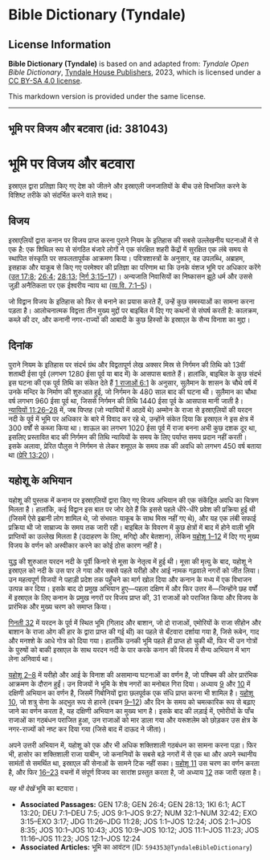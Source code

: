 # Bible Dictionary (Tyndale)

## License Information

**Bible Dictionary (Tyndale)** is based on and adapted from: _Tyndale Open Bible Dictionary_, [Tyndale House Publishers](https://tyndaleopenresources.com/), 2023, which is licensed under a [CC BY-SA 4.0 license](https://creativecommons.org/licenses/by-sa/4.0/legalcode.en).

This markdown version is provided under the same license.



--------------------------------

## भूमि पर विजय और बटवारा (id: 381043)

भूमि पर विजय और बटवारा
======================

इस्राएल द्वारा प्रतिज्ञा किए गए देश को जीतने और इस्राएली जनजातियों के बीच उसे विभाजित करने के विशिष्ट तरीके को संदर्भित करने वाले शब्द।

विजय
----

इस्राएलियों द्वारा कनान पर विजय प्राप्त करना पुराने नियम के इतिहास की सबसे उल्लेखनीय घटनाओं में से एक है: एक शिथिल रूप से संगठित बंजारे लोगों ने एक संरक्षित शहरी केंद्रों में सुरक्षित एक लंबे समय से स्थापित संस्कृति पर सफलतापूर्वक आक्रमण किया। पवित्रशास्त्रों के अनुसार, वह उपलब्धि, अब्राहम, इसहाक और याकूब से किए गए परमेश्वर की प्रतिज्ञा का परिणाम था कि उनके वंशज भूमि पर अधिकार करेंगे ([उत 17:8](https://ref.ly/Gen17:8); [26:4](https://ref.ly/Gen26:4); [28:13](https://ref.ly/Gen28:13); [निर्ग 3:15–17](https://ref.ly/Exod3:15-Exod3:17))। अन्यजाति निवासियों का निष्कासन झूठे धर्म और उससे जुड़ी अनैतिकता पर एक ईश्वरीय न्याय था ([व्य.वि. 7:1–5](https://ref.ly/Deut7:1-Deut7:5))।

जो विद्वान विजय के इतिहास को फिर से बनाने का प्रयास करते हैं, उन्हें कुछ समस्याओं का सामना करना पड़ता है। आलोचनात्मक विद्वत्ता तीन मुख्य मुद्दों पर बाइबिल में दिए गए कथनों से संघर्ष करती है: कालक्रम, कब्ज़े की दर, और कनानी नगर\-राज्यों की आबादी के कुछ हिस्सों के इस्राएल के सैन्य विनाश का मुद्दा।

दिनांक
------

पुराने नियम के इतिहास पर संदर्भ ग्रंथ और विद्वतापूर्ण लेख अक्सर मिस्र से निर्गमन की तिथि को 13वीं शताब्दी ईसा पूर्व (लगभग 1280 ईसा पूर्व या बाद में) के आसपास बताते हैं। हालांकि, बाइबिल के कुछ संदर्भ इस घटना की एक पूर्व तिथि का संकेत देते हैं [1 राजाओं 6:1](https://ref.ly/1Kgs6:1) के अनुसार, सुलैमान के शासन के चौथे वर्ष में उनके मन्दिर के निर्माण की शुरुआत हुई, जो निर्गमन के 480 साल बाद की घटना थी। सुलैमान का चौथा वर्ष लगभग 960 ईसा पूर्व था, जिससे निर्गमन की तिथि 1440 ईसा पूर्व के आसपास मानी जाती है। [न्यायियों 11:26–28](https://ref.ly/Judg11:26-Judg11:28) में, जब यिप्तह (जो न्यायियों में आठवें थे) अम्मोन के राजा से इस्राएलियों की यरदन नदी के पूर्व में भूमि पर अधिकार के बारे में विवाद कर रहे थे, उन्होंने संकेत दिया कि इस्राएल ने इस क्षेत्र में 300 वर्षों से कब्जा किया था। शाऊल का लगभग 1020 ईसा पूर्व में राजा बनना अभी कुछ दशक दूर था, इसलिए प्रस्तावित बाद की निर्गमन की तिथि न्यायियों के समय के लिए पर्याप्त समय प्रदान नहीं करती। इसके अलावा, प्रेरित पौलुस ने निर्गमन से लेकर शमूएल के समय तक की अवधि को लगभग 450 वर्ष बताया था ([प्रेरि 13:20](https://ref.ly/Acts13:20))। 

यहोशू के अभियान
---------------

यहोशू की पुस्तक में कनान पर इस्राएलियों द्वारा किए गए विजय अभियान की एक संकेंद्रित अवधि का चित्रण मिलता है। हालांकि, कई विद्वान इस बात पर जोर देते हैं कि इससे पहले धीरे\-धीरे प्रवेश की प्रक्रिया हुई थी (जिसमें ऐसे इब्रानी लोग शामिल थे, जो संभवतः याकूब के साथ मिस्र नहीं गए थे), और यह एक लंबी सफाई प्रक्रिया थी जो साम्राज्य के समय तक जारी रही। बाइबिल के विवरण में कुछ क्षेत्रों में बाद में होने वाली भूमि प्राप्तियों का उल्लेख मिलता है (उदाहरण के लिए, मगिद्दो और बेतशान), लेकिन [यहोशू 1–12](https://ref.ly/Josh1:1-Josh12:24) में दिए गए मुख्य विजय के वर्णन को अस्वीकार करने का कोई ठोस कारण नहीं है।

युद्ध की शुरुआत यरदन नदी के पूर्वी किनारे से मूसा के नेतृत्व में हुई थी। मूसा की मृत्यु के बाद, यहोशू ने इस्राएल को नदी के उस पार ले गया और सबसे पहले यरीहो और आई नामक गढ़वाले नगरों को जीत लिया। उन महत्वपूर्ण विजयों ने पहाड़ी प्रदेश तक पहुँचने का मार्ग खोल दिया और कनान के मध्य में एक विभाजन उत्पन्न कर दिया। इसके बाद दो प्रमुख अभियान हुए—पहला दक्षिण में और फिर उत्तर में—जिन्होंने छह वर्षों में इस्राएल के लिए कनान के प्रमुख नगरों पर विजय प्राप्त की, 31 राजाओं को पराजित किया और विजय के प्रारंभिक और मुख्य चरण को समाप्त किया।

[गिनती 32](https://ref.ly/Num32:1-Num32:42) में यरदन के पूर्व में स्थित भूमि (गिलाद और बाशान, जो दो राजाओं, एमोरियों के राजा सीहोन और बाशान के राजा ओग की हार के द्वारा प्राप्त की गई थी) का पहले से बँटवारा दर्शाया गया है, जिसे रूबेन, गाद और मनश्शे के आधे गोत्र को दिया गया। हालाँकि उनकी भूमि पहले ही प्राप्त हो चुकी थी, फिर भी उन गोत्रों के पुरुषों को बाकी इस्राएल के साथ यरदन नदी के पार करके कनान की विजय में सैन्य अभियान में भाग लेना अनिवार्य था।

[यहोशू 2–8](https://ref.ly/Josh2:1-Josh8:35) में यरीहो और आई के विनाश की असामान्य घटनाओं का वर्णन है, जो पश्चिम की ओर प्रारंभिक आक्रमण के दौरान हुईं। उन विजयों ने भूमि के शेष नगरों का मनोबल गिरा दिया। अध्याय [9](https://ref.ly/Josh9:1-Josh9:27) और [10](https://ref.ly/Josh10:1-Josh10:43) में दक्षिणी अभियान का वर्णन है, जिसमें गिबोनियों द्वारा छलपूर्वक एक संधि प्राप्त करना भी शामिल है। [यहोशू 10](https://ref.ly/Josh10:1-Josh10:43), जो शत्रु सेना के अद्भुत रूप से हारने (वचन [9–12](https://ref.ly/Josh10:9-Josh10:12)) और दिन के समय को चमत्कारिक रूप से बढ़ाए जाने का वर्णन करता है, यह दक्षिणी अभियान का मुख्य भाग है। इसके बाद की लड़ाई में, एमोरीयों के पाँच राजाओं का गठबंधन पराजित हुआ, उन राजाओं को मार डाला गया और यरूशलेम को छोड़कर उस क्षेत्र के नगर\-राज्यों को नष्ट कर दिया गया (जिसे बाद में दाऊद ने जीता)।

अपने उत्तरी अभियान में, यहोशू को एक और भी अधिक शक्तिशाली गठबंधन का सामना करना पड़ा। फिर भी, हासोर का शक्तिशाली राजा याबीन, जो कनानियों के सबसे बड़े नगरों में से एक था और अपने स्थानीय सामंतों से समर्थित था, इस्राएल की सेनाओं के सामने टिक नहीं सका। [यहोशू 11](https://ref.ly/Josh11:1-Josh11:23) उस चरण का वर्णन करता है, और फिर [16–23](https://ref.ly/Josh11:16-Josh11:23) वचनों में संपूर्ण विजय का सारांश प्रस्तुत करता है, जो अध्याय [12](https://ref.ly/Josh12:1-Josh12:24) तक जारी रहता है।

*यह भी देखें* भूमि का बटवारा।

* **Associated Passages:** GEN 17:8; GEN 26:4; GEN 28:13; 1KI 6:1; ACT 13:20; DEU 7:1–DEU 7:5; JOS 9:1–JOS 9:27; NUM 32:1–NUM 32:42; EXO 3:15–EXO 3:17; JDG 11:26–JDG 11:28; JOS 1:1–JOS 12:24; JOS 2:1–JOS 8:35; JOS 10:1–JOS 10:43; JOS 10:9–JOS 10:12; JOS 11:1–JOS 11:23; JOS 11:16–JOS 11:23; JOS 12:1–JOS 12:24
* **Associated Articles:** भूमि का आवंटन (ID: `594353@TyndaleBibleDictionary`)

